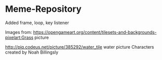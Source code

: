 # Meme-Repository
Added frame, loop, key listener


Images from:
https://opengameart.org/content/tilesets-and-backgrounds-pixelart:Grass picture

 http://piq.codeus.net/picture/385292/water_tile water picture
 Characters created by Noah Billingsly
 
